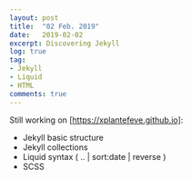 ```yaml
---
layout: post
title:  "02 Feb. 2019"
date:   2019-02-02
excerpt: Discovering Jekyll
log: true
tag:
- Jekyll
- Liquid
- HTML
comments: true
---
```


Still working on [https://xplantefeve.github.io]:
- Jekyll basic structure
- Jekyll collections
- Liquid syntax ( .. | sort:date | reverse )
- SCSS